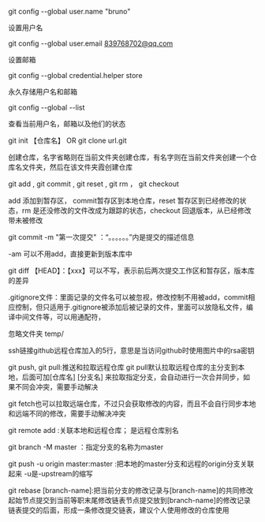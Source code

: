 git config --global user.name "bruno"

设置用户名

git config --global user.email 839768702@qq.com

设置邮箱

git config --global credential.helper store

永久存储用户名和邮箱

git config --global --list

查看当前用户名，邮箱以及他们的状态

git init 【仓库名】   OR    git clone   url.git

创建仓库，名字省略则在当前文件夹创建仓库，有名字则在当前文件夹创建一个仓库名文件夹，然后在该文件夹霞创建仓库

git add  , git commit , git reset , git rm ， git checkout

add 添加到暂存区， commit暂存区到本地仓库，reset 暂存区到已经修改的状态，rm 是还没修改的文件改成为跟踪的状态，checkout 回退版本，从已经修改带未被修改

 git commit -m "第一次提交" ：“。。。。。。”内是提交的描述信息

 -am 可以不用add，直接更新到版本库中

git diff 【HEAD】：【xxx】可以不写，表示前后两次提交工作区和暂存区，版本库的差异

.gitignore文件：里面记录的文件名可以被忽视，修改控制不用被add，commit相应控制，但只适用于.gitignore被添加后被记录的文件，里面可以放隐私文件，编译中间文件等，可以用通配符，

忽略文件夹  temp/



ssh链接github远程仓库加入的5行，意思是当访问github时使用图片中的rsa密钥

git push, git pull:推送和拉取远程仓库 git pull默认拉取远程仓库的主分支到本地，后面可加[仓库名] [分支名] 来拉取指定分支，会自动进行一次合并同步，如果不同会冲突，需要手动解决

git fetch也可以拉取远端仓库，不过只会获取修改的内容，而且不会自行同步本地和远端不同的修改，需要手动解决冲突

git remote add <shortname><url>:关联本地和远程仓库； <shortname>是远程仓库别名

git branch -M master ：指定分支的名称为master

git push -u origin master:master :把本地的master分支和远程的origin分支关联起来 -u是-upstream的缩写

git rebase  [branch-name]:把当前分支的修改记录与[branch-name]的共同修改起始节点提交到当前等职末尾修改链表节点提交放到[branch-name]的修改记录链表提交的后面，形成一条修改提交链表，建议个人使用修改的仓库使用

